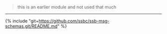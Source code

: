 > this is an earlier module and not used that much

---

{% include "git+https://github.com/ssbc/ssb-msg-schemas.git/README.md" %}
